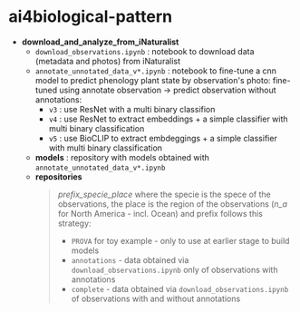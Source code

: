 # ai4biological-pattern

- **download_and_analyze_from_iNaturalist**
    - `download_observations.ipynb` : notebook to download data (metadata and photos) from iNaturalist
    - `annotate_unnotated_data_v*.ipynb` : notebook to fine-tune a cnn model to predict phenology plant state by observation's photo: fine-tuned using annotate observation -> predict observation without annotations:
        - `v3` : use ResNet with a multi binary classifion
        - `v4` : use ResNet to extract embeddings + a simple classifier with multi binary classification
        - `v5` : use BioCLIP to extract embdeggings + a simple classifier with multi binary classification
    - **models** : repository with models obtained with `annotate_unnotated_data_v*.ipynb`
    - **repositories**
        > *prefix_specie_place* where the specie is the spece of the observations, the place is the region of the observations (*n_a* for North America - incl. Ocean) and prefix follows this strategy:
        >    - `PROVA` for toy example - only to use at earlier stage to build models
        >    - `annotations` - data obtained via `download_observations.ipynb` only of observations with annotations
        >    - `complete` - data obtained via `download_observations.ipynb` of observations with and without annotations